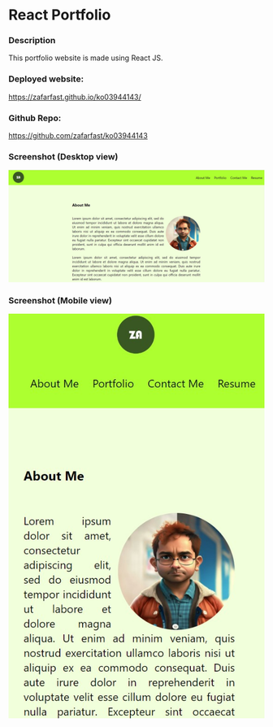 # React Portfolio

### Description

This portfolio website is made using React JS. 

### Deployed website:

https://zafarfast.github.io/ko03944143/

### Github Repo:

https://github.com/zafarfast/ko03944143

### Screenshot (Desktop view)
![Desktop View](/public/desktop-screenshot.jpg)

### Screenshot (Mobile view)
![Mobile View](/public/mobile-screenshot.jpg)
